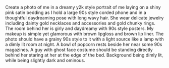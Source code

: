 Create a photo of me in a dreamy y2k style portrait of me laying on a shiny pink satin bedding as I hold a large 90s style corded phone and in a thoughtful daydreaming pose with long wavy hair. She wear delicate jewelry including dainty gold necklaces and accessories and gold chunky rings. The room behind her is girly and daydreamy with 90s style posters. My makeup is simple yet glamorous with brown lipgloss and brown lip liner. The photo should have a grainy 90s style to it with a light source like a lamp with a dimly lit room at night. A bowl of popcorn rests beside her near some 90s magazines. A guy with ghost face costume should be standing directly behind her staring at her at the edge of the bed. Background being dimly lit, while being slightly dark and ominous.